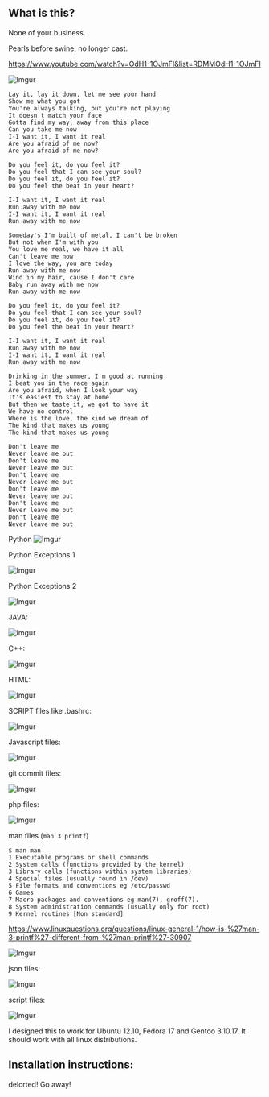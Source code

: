 What is this?
---------
None of your business.

Pearls before swine, no longer cast. 

https://www.youtube.com/watch?v=OdH1-1OJmFI&list=RDMMOdH1-1OJmFI

![Imgur](https://i.imgur.com/g1aiyXi.jpg)

    Lay it, lay it down, let me see your hand
    Show me what you got
    You're always talking, but you're not playing
    It doesn't match your face
    Gotta find my way, away from this place
    Can you take me now
    I-I want it, I want it real
    Are you afraid of me now?
    Are you afraid of me now?

    Do you feel it, do you feel it?
    Do you feel that I can see your soul?
    Do you feel it, do you feel it?
    Do you feel the beat in your heart?

    I-I want it, I want it real
    Run away with me now
    I-I want it, I want it real
    Run away with me now

    Someday's I'm built of metal, I can't be broken
    But not when I'm with you
    You love me real, we have it all
    Can't leave me now
    I love the way, you are today
    Run away with me now
    Wind in my hair, cause I don't care
    Baby run away with me now
    Run away with me now

    Do you feel it, do you feel it?
    Do you feel that I can see your soul?
    Do you feel it, do you feel it?
    Do you feel the beat in your heart?

    I-I want it, I want it real
    Run away with me now
    I-I want it, I want it real
    Run away with me now

    Drinking in the summer, I'm good at running
    I beat you in the race again
    Are you afraid, when I look your way
    It's easiest to stay at home
    But then we taste it, we got to have it
    We have no control
    Where is the love, the kind we dream of
    The kind that makes us young
    The kind that makes us young

    Don't leave me
    Never leave me out
    Don't leave me
    Never leave me out
    Don't leave me
    Never leave me out
    Don't leave me
    Never leave me out
    Don't leave me
    Never leave me out
    Don't leave me
    Never leave me out

Python
![Imgur](http://i.imgur.com/SH1bNBR.png)

Python Exceptions 1

![Imgur](https://i.imgur.com/e4Zj7au.png)

Python Exceptions 2

![Imgur](https://i.imgur.com/au4LEJV.png)


JAVA:

![Imgur](http://i.imgur.com/d27fa1d.png)


C++:

![Imgur](https://i.imgur.com/yGgAGrj.png)


HTML:

![Imgur](http://i.imgur.com/hl2G0U8.png)

SCRIPT files like .bashrc:

![Imgur](http://i.imgur.com/kWPuoXe.png)

Javascript files:

![Imgur](http://i.imgur.com/1CIp26j.png)

git commit files:

![Imgur](http://i.imgur.com/xhrgFWQ.jpg)

php files:

![Imgur](http://i.imgur.com/EzfU9vl.png)

man files (`man 3 printf`)

    $ man man
    1 Executable programs or shell commands
    2 System calls (functions provided by the kernel)
    3 Library calls (functions within system libraries)
    4 Special files (usually found in /dev)
    5 File formats and conventions eg /etc/passwd
    6 Games
    7 Macro packages and conventions eg man(7), groff(7).
    8 System administration commands (usually only for root)
    9 Kernel routines [Non standard]

https://www.linuxquestions.org/questions/linux-general-1/how-is-%27man-3-printf%27-different-from-%27man-printf%27-30907


![Imgur](http://i.imgur.com/gpC5GK4.png)

json files:

![Imgur](https://i.imgur.com/7NTpWIT.png)

script files: 

![Imgur](https://i.imgur.com/m3J1z7L.png)






I designed this to work for Ubuntu 12.10, Fedora 17 and Gentoo 3.10.17.  It should work with all linux distributions.


Installation instructions:
---------

delorted!  Go away!
